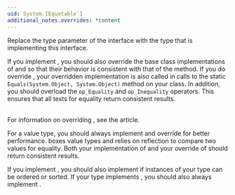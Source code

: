 ```yaml
---
uid: System.IEquatable`1
additional_notes.overrides: *content
---
```


<p>Replace the type parameter of the <xref href="System.IEquatable`1"></xref> interface with the type that is implementing this interface.  
  
 If you implement <xref href="System.IEquatable`1"></xref>, you should also override the base class implementations of <xref href="System.Object.Equals(System.Object)"></xref> and <xref href="System.Object.GetHashCode"></xref> so that their behavior is consistent with that of the <xref href="System.IEquatable`1.Equals(`0)"></xref> method. If you do override <xref href="System.Object.Equals(System.Object)"></xref>, your overridden implementation is also called in calls to the static `Equals(System.Object, System.Object)` method on your class. In addition, you should overload the `op_Equality` and `op_Inequality` operators. This ensures that all tests for equality return consistent results.  
  
 <block subset="none" type="note"><p>  
 For information on overriding <xref href="System.Object.Equals(System.Object)"></xref>, see the <xref href="System.Object.Equals(System.Object)"></xref> article.  
  
</p></block>  
  
 For a value type, you should always implement <xref href="System.IEquatable`1"></xref> and override <xref href="System.Object.Equals(System.Object)"></xref> for better performance. <xref href="System.Object.Equals(System.Object)"></xref> boxes value types and relies on reflection to compare two values for equality. Both your implementation of <xref href="System.IEquatable`1.Equals(`0)"></xref> and your override of <xref href="System.Object.Equals(System.Object)"></xref> should return consistent results.  
  
 If you implement <xref href="System.IEquatable`1"></xref>, you should also implement <xref href="System.IComparable`1"></xref> if instances of your type can be ordered or sorted. If your type implements <xref href="System.IComparable`1"></xref>, you should also always implement <xref href="System.IEquatable`1"></xref>.</p>


